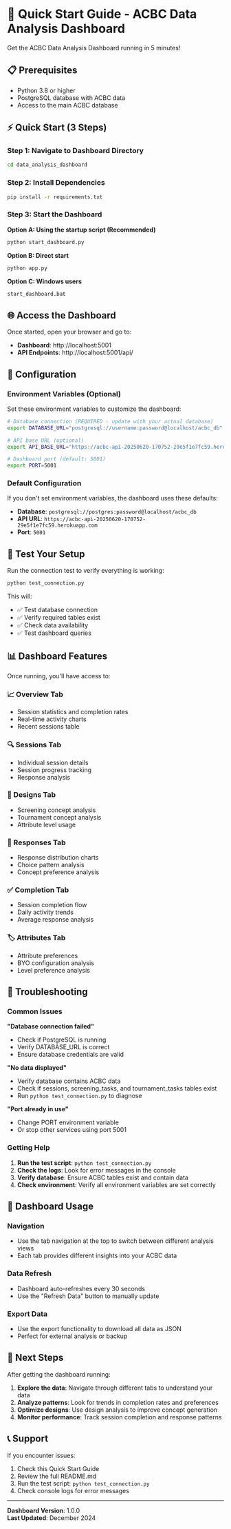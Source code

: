 # 🚀 Quick Start Guide - ACBC Data Analysis Dashboard

Get the ACBC Data Analysis Dashboard running in 5 minutes!

## 📋 Prerequisites

- Python 3.8 or higher
- PostgreSQL database with ACBC data
- Access to the main ACBC database

## ⚡ Quick Start (3 Steps)

### Step 1: Navigate to Dashboard Directory
```bash
cd data_analysis_dashboard
```

### Step 2: Install Dependencies
```bash
pip install -r requirements.txt
```

### Step 3: Start the Dashboard

**Option A: Using the startup script (Recommended)**
```bash
python start_dashboard.py
```

**Option B: Direct start**
```bash
python app.py
```

**Option C: Windows users**
```bash
start_dashboard.bat
```

## 🌐 Access the Dashboard

Once started, open your browser and go to:
- **Dashboard**: http://localhost:5001
- **API Endpoints**: http://localhost:5001/api/

## 🔧 Configuration

### Environment Variables (Optional)

Set these environment variables to customize the dashboard:

```bash
# Database connection (REQUIRED - update with your actual database)
export DATABASE_URL="postgresql://username:password@localhost/acbc_db"

# API base URL (optional)
export API_BASE_URL="https://acbc-api-20250620-170752-29e5f1e7fc59.herokuapp.com"

# Dashboard port (default: 5001)
export PORT=5001
```

### Default Configuration

If you don't set environment variables, the dashboard uses these defaults:
- **Database**: `postgresql://postgres:password@localhost/acbc_db`
- **API URL**: `https://acbc-api-20250620-170752-29e5f1e7fc59.herokuapp.com`
- **Port**: `5001`

## 🧪 Test Your Setup

Run the connection test to verify everything is working:

```bash
python test_connection.py
```

This will:
- ✅ Test database connection
- ✅ Verify required tables exist
- ✅ Check data availability
- ✅ Test dashboard queries

## 📊 Dashboard Features

Once running, you'll have access to:

### 📈 Overview Tab
- Session statistics and completion rates
- Real-time activity charts
- Recent sessions table

### 🔍 Sessions Tab
- Individual session details
- Session progress tracking
- Response analysis

### 🎨 Designs Tab
- Screening concept analysis
- Tournament concept analysis
- Attribute level usage

### 📝 Responses Tab
- Response distribution charts
- Choice pattern analysis
- Concept preference analysis

### ✅ Completion Tab
- Session completion flow
- Daily activity trends
- Average response analysis

### 🏷️ Attributes Tab
- Attribute preferences
- BYO configuration analysis
- Level preference analysis

## 🚨 Troubleshooting

### Common Issues

**"Database connection failed"**
- Check if PostgreSQL is running
- Verify DATABASE_URL is correct
- Ensure database credentials are valid

**"No data displayed"**
- Verify database contains ACBC data
- Check if sessions, screening_tasks, and tournament_tasks tables exist
- Run `python test_connection.py` to diagnose

**"Port already in use"**
- Change PORT environment variable
- Or stop other services using port 5001

### Getting Help

1. **Run the test script**: `python test_connection.py`
2. **Check the logs**: Look for error messages in the console
3. **Verify database**: Ensure ACBC tables exist and contain data
4. **Check environment**: Verify all environment variables are set correctly

## 📱 Dashboard Usage

### Navigation
- Use the tab navigation at the top to switch between different analysis views
- Each tab provides different insights into your ACBC data

### Data Refresh
- Dashboard auto-refreshes every 30 seconds
- Use the "Refresh Data" button to manually update

### Export Data
- Use the export functionality to download all data as JSON
- Perfect for external analysis or backup

## 🎯 Next Steps

After getting the dashboard running:

1. **Explore the data**: Navigate through different tabs to understand your data
2. **Analyze patterns**: Look for trends in completion rates and preferences
3. **Optimize designs**: Use design analysis to improve concept generation
4. **Monitor performance**: Track session completion and response patterns

## 📞 Support

If you encounter issues:

1. Check this Quick Start Guide
2. Review the full README.md
3. Run the test script: `python test_connection.py`
4. Check console logs for error messages

---

**Dashboard Version**: 1.0.0  
**Last Updated**: December 2024 
